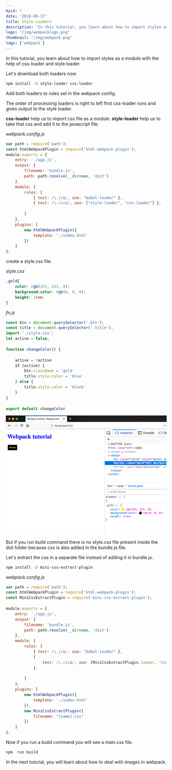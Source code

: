 ```yaml
---
myid: 7
date: '2018-09-17'
title: Style Loaders
description: "In this tutorial, you learn about how to import styles as a module with the help of css-loader and style loader."
logo: "/img/webpacklogo.png"
thumbnail: "/img/webpack.png"
tags: ['webpack']
---
```


In this tutorial, you learn about how to import styles as a module with the help of css-loader and style loader.

Let's download both loaders now.

```bash
npm install -D style-loader css-loader
```

Add both loaders to rules set in the webpack config.



The order of processing loaders is right to left first css-loader runs and gives output to the style loader.

**css-loader** help us to import css file as a module.
**style-loader** help us to take that css and add it to the javascript file.

*webpack.config.js*

```js
var path = require('path');
const htmlWebpackPlugin = require('html-webpack-plugin');
module.exports = {
    entry: './app.js',
    output: {
        filename: 'bundle.js',
        path: path.resolve(__dirname, 'dist')
    },
    module: {
        rules: [
            { test: /\.js$/, use: "babel-loader" },
            { test: /\.css$/, use: ["style-loader", "css-loader"] },

        ]
    },
    plugins: [
        new htmlWebpackPlugin({
            template: './index.html'
        })
    ]
};
```

create a style.css file.

*style.css*

```css
.gold{
    color: rgb(255, 251, 0);
    background-color: rgb(0, 0, 0);
    height: 2rem;
}
```

*fn.js*

```js
const btn = document.querySelector('.btn');
const title = document.querySelector('.title');
import './style.css';
let active = false;

function changeColor() {

    active = !active
    if (active) {
        btn.className = 'gold'
        title.style.color = 'blue'
    } else {
        title.style.color = 'black'
    }
}

export default changeColor
```

![webpack style loaders](./gold.png)

But if you run build command there is no style.css file present inside the dist folder because css is also added in the bundle.js file.

Let's extract the css in a separate file instead of adding it in bundle.js.

```bash
npm install -D mini-css-extract-plugin
```


*webpack.config.js*

```js
var path = require('path');
const htmlWebpackPlugin = require('html-webpack-plugin');
const MiniCssExtractPlugin = require('mini-css-extract-plugin');

module.exports = {
    entry: './app.js',
    output: {
        filename: 'bundle.js',
        path: path.resolve(__dirname, 'dist')
    },
    module: {
        rules: [
            { test: /\.js$/, use: "babel-loader" },
            {
                test: /\.css$/, use: [MiniCssExtractPlugin.loader, "css-loader"]
            },

        ]
    },
    plugins: [
        new htmlWebpackPlugin({
            template: './index.html'
        }),
        new MiniCssExtractPlugin({
            filename: "[name].css"
        })
    ]
};
```
Now if you run a build command you will see a main.css file.

```bash
npm  run build
```

In the next tutorial, you will learn about how to deal with images in webpack.